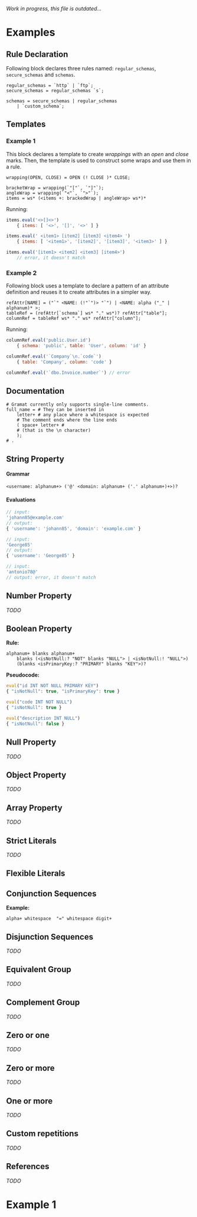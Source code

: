 *Work in progress, this file is outdated...*

# Examples

## Rule Declaration

Following block declares three rules named: `regular_schemas`, `secure_schemas` and `schemas`.

```
regular_schemas = `http` | `ftp`;
secure_schemas = regular_schemas `s`;

schemas = secure_schemas | regular_schemas
	| `custom_schema`;
```

## Templates

### Example 1

This block declares a template to create *wrappings* with an *open* and *close* marks. Then, the template is used to construct some wraps and use them in a rule.

```
wrapping(OPEN, CLOSE) = OPEN (! CLOSE )* CLOSE;

bracketWrap = wrapping(`"["`, `"]"`);
angleWrap = wrapping(`"<"`, `">"`);
items = ws* (<items +: brackedWrap | angleWrap> ws*)*
```

Running:

```javascript
items.eval('<>[]<>')
    { items: [ '<>', '[]', '<>' ] }

items.eval(' <item1> [item2] [item3] <item4> ')
    { items: [ '<item1>', '[item2]', '[item3]', '<item3>' ] }

items.eval('[item1> <item2] <item3] [item4>')
	// error, it doesn't match
```

### Example 2

Following block uses a template to declare a pattern of an attribute definition and reuses it to create attributes in a simpler way.

```
refAttr[NAME] = ("`" <NAME: (!"`")> "`") | <NAME: alpha ("_" | alphanum)* >;
tableRef = (refAttr[`schema`] ws* "." ws*)? refAttr["table"];
columnRef = tableRef ws* "." ws* refAttr["column"];
```

Running:

```javascript
columnRef.eval('public.User.id')
	{ schema: 'public', table: 'User', column: 'id' }

columnRef.eval('`Company`\n.`code`')
	{ table: 'Company', column: 'code' }

columnRef.eval('`dbo.Invoice.number`') // error
```





## Documentation

```
# Gramat currently only supports single-line comments.
full_name = # They can be inserted in
	letter+ # any place where a whitespace is expected
	# The comment ends where the line ends
	( space+ letter+ #
	# (that is the \n character)
	);
# .
```

## String Property

#### Grammar

```
<username: alphanum+> ('@' <domain: alphanum+ ('.' alphanum+)+>)?
```

#### Evaluations

```javascript
// input:
'johann85@example.com'
// output:
{ 'username': 'johann85', 'domain': 'example.com' }

// input:
'George85'
// output:
{ 'username': 'George85' }

// input:
'antonio78@'
// output: error, it doesn't match
```

## Number Property

*TODO*

## Boolean Property

**Rule:**

```
alphanum+ blanks alphanum+
	blanks (<isNotNull:? "NOT" blanks "NULL"> | <isNotNull:! "NULL">)
	(blanks <isPrimaryKey:? "PRIMARY" blanks "KEY">)?
```

**Pseudocode:**

```javascript
eval("id INT NOT NULL PRIMARY KEY")
{ "isNotNull": true, "isPrimaryKey": true }

eval("code INT NOT NULL")
{ "isNotNull": true }

eval("description INT NULL")
{ "isNotNull": false }
```

## Null Property

*TODO*

## Object Property

*TODO*

## Array Property

*TODO*

## Strict Literals

*TODO*

## Flexible Literals

## Conjunction Sequences

**Example:**

```
alpha+ whitespace  "=" whitespace digit+
```

## Disjunction Sequences

*TODO*

## Equivalent Group

*TODO*

## Complement Group

*TODO*

## Zero or one

*TODO*

## Zero or more

*TODO*

## One or more

*TODO*

## Custom repetitions

*TODO*

## References

*TODO*

# Example 1

```c

```
